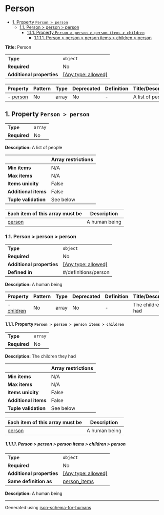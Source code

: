 # Person

- [1. Property `Person > person`](#person)
  - [1.1. Person > person > person](#autogenerated_heading_2)
    - [1.1.1. Property `Person > person > person items > children`](#person_items_children)
      - [1.1.1.1. Person > person > person items > children > person](#autogenerated_heading_3)

**Title:** Person

|                           |                                                                           |
| ------------------------- | ------------------------------------------------------------------------- |
| **Type**                  | `object`                                                                  |
| **Required**              | No                                                                        |
| **Additional properties** | [[Any type: allowed]](# "Additional Properties of any type are allowed.") |

| Property             | Pattern | Type  | Deprecated | Definition | Title/Description |
| -------------------- | ------- | ----- | ---------- | ---------- | ----------------- |
| - [person](#person ) | No      | array | No         | -          | A list of people  |

## <a name="person"></a>1. Property `Person > person`

|              |         |
| ------------ | ------- |
| **Type**     | `array` |
| **Required** | No      |

**Description:** A list of people

|                      | Array restrictions |
| -------------------- | ------------------ |
| **Min items**        | N/A                |
| **Max items**        | N/A                |
| **Items unicity**    | False              |
| **Additional items** | False              |
| **Tuple validation** | See below          |

| Each item of this array must be | Description   |
| ------------------------------- | ------------- |
| [person](#person_items)         | A human being |

### <a name="autogenerated_heading_2"></a>1.1. Person > person > person

|                           |                                                                           |
| ------------------------- | ------------------------------------------------------------------------- |
| **Type**                  | `object`                                                                  |
| **Required**              | No                                                                        |
| **Additional properties** | [[Any type: allowed]](# "Additional Properties of any type are allowed.") |
| **Defined in**            | #/definitions/person                                                      |

**Description:** A human being

| Property                              | Pattern | Type  | Deprecated | Definition | Title/Description     |
| ------------------------------------- | ------- | ----- | ---------- | ---------- | --------------------- |
| - [children](#person_items_children ) | No      | array | No         | -          | The children they had |

#### <a name="person_items_children"></a>1.1.1. Property `Person > person > person items > children`

|              |         |
| ------------ | ------- |
| **Type**     | `array` |
| **Required** | No      |

**Description:** The children they had

|                      | Array restrictions |
| -------------------- | ------------------ |
| **Min items**        | N/A                |
| **Max items**        | N/A                |
| **Items unicity**    | False              |
| **Additional items** | False              |
| **Tuple validation** | See below          |

| Each item of this array must be        | Description   |
| -------------------------------------- | ------------- |
| [person](#person_items_children_items) | A human being |

##### <a name="autogenerated_heading_3"></a>1.1.1.1. Person > person > person items > children > person

|                           |                                                                           |
| ------------------------- | ------------------------------------------------------------------------- |
| **Type**                  | `object`                                                                  |
| **Required**              | No                                                                        |
| **Additional properties** | [[Any type: allowed]](# "Additional Properties of any type are allowed.") |
| **Same definition as**    | [person_items](#person_items)                                             |

**Description:** A human being

----------------------------------------------------------------------------------------------------------------------------
Generated using [json-schema-for-humans](https://github.com/coveooss/json-schema-for-humans)
